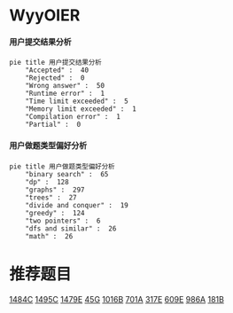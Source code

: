 # WyyOIER

<!-- tabs:start -->



#### **用户提交结果分析**

```mermaid
pie title 用户提交结果分析
    "Accepted" :  40
    "Rejected" :  0
    "Wrong answer" :  50
    "Runtime error" :  1
    "Time limit exceeded" :  5
    "Memory limit exceeded" :  1
    "Compilation error" :  1
    "Partial" :  0
```

#### **用户做题类型偏好分析**

```mermaid
pie title 用户做题类型偏好分析
    "binary search" :  65
    "dp" :  128
    "graphs" :  297
    "trees" :  27
    "divide and conquer" :  19
    "greedy" :  124
    "two pointers" :  6
    "dfs and similar" :  26
    "math" :  26
```



<!-- tabs:end -->
# 推荐题目
[1484C](https://codeforces.com/contest/1484/problem/C)
[1495C](https://codeforces.com/contest/1495/problem/C)
[1479E](https://codeforces.com/contest/1479/problem/E)
[45G](https://codeforces.com/contest/45/problem/G)
[1016B](https://codeforces.com/contest/1016/problem/B)
[701A](https://codeforces.com/contest/701/problem/A)
[317E](https://codeforces.com/contest/317/problem/E)
[609E](https://codeforces.com/contest/609/problem/E)
[986A](https://codeforces.com/contest/986/problem/A)
[181B](https://codeforces.com/contest/181/problem/B)
